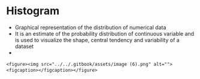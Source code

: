 # Histogram

* Graphical representation of the distribution of numerical data
* It is an estimate of the probability distribution of continuous variable and is used to visualize the shape, central tendency and variability of a dataset
*

    <figure><img src="../../.gitbook/assets/image (6).png" alt=""><figcaption></figcaption></figure>
